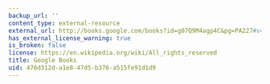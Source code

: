 ```yaml
---
backup_url: ''
content_type: external-resource
external_url: http://books.google.com/books?id=g07Q9M4agp4C&pg=PA227#v=onepage
has_external_license_warning: true
is_broken: false
license: https://en.wikipedia.org/wiki/All_rights_reserved
title: Google Books
uid: 476d312d-a1e8-47d5-b376-a515fe91d1d9
---
```

